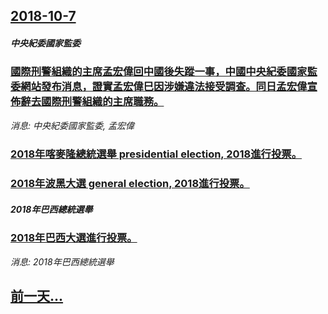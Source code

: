 ## [2018-10-7](/news/2018/10/7/index.md)

##### 中央紀委國家監委
### [國際刑警組織的主席孟宏偉回中國後失蹤一事，中國中央紀委國家監委網站發布消息，證實孟宏偉巳因涉嫌違法接受調查。同日孟宏偉宣佈辭去國際刑警組織的主席職務。](/news/2018/10/7/國際刑警組織的主席孟宏偉回中國後失蹤一事-中國中央紀委國家監委網站發布消息-證實孟宏偉巳因涉嫌違法接受調查-同日孟宏偉宣.md)
_消息: 中央紀委國家監委, 孟宏偉_

##### 
### [2018年喀麥隆總統選舉 presidential election, 2018進行投票。 ](/news/2018/10/7/2018年喀麥隆總統選舉-presidential-election-2018進行投票.md)
##### 
### [2018年波黑大選 general election, 2018進行投票。 ](/news/2018/10/7/2018年波黑大選-general-election-2018進行投票.md)
##### 2018年巴西總統選舉
### [2018年巴西大選進行投票。 ](/news/2018/10/7/2018年巴西大選進行投票.md)
_消息: 2018年巴西總統選舉_

## [前一天...](/news/2018/10/6/index.md)

